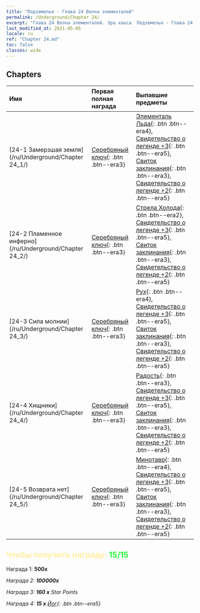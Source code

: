 ```yaml
---
title: "Подземелье - Глава 24 Волна элементалей"
permalink: /Underground/Chapter 24/
excerpt: "Глава 24 Волна элементалей. Эра хаоса  Подземелье - Глава 24. Волна элементалей"
last_modified_at: 2021-05-05
locale: ru
ref: "Chapter 24.md"
toc: false
classes: wide
---
```


## Chapters

  | Имя |  Первая полная награда | Выпавшие предметы |
  |:------------|:------------|:------------| 
  | [24-1 Замерзшая земля](/ru/Underground/Chapter 24_1/) | [Серебряный ключ](/ItemsRU/con_693/){: .btn .btn--era3} | [Элементаль Льда](/ItemsRU/unt_264/){: .btn .btn--era4}, [Свидетельство о легенде +3](/ItemsRU/mat_88/){: .btn .btn--era5}, [Свиток заклинания](/ItemsRU/con_694/){: .btn .btn--era3}, [Свидетельство о легенде +2](/ItemsRU/mat_81/){: .btn .btn--era5} |
  | [24-2 Пламенное инферно](/ru/Underground/Chapter 24_2/) | [Серебряный ключ](/ItemsRU/con_693/){: .btn .btn--era3} | [Стрела Холода](/ItemsRU/her_431/){: .btn .btn--era2}, [Свидетельство о легенде +3](/ItemsRU/mat_88/){: .btn .btn--era5}, [Свиток заклинания](/ItemsRU/con_694/){: .btn .btn--era3}, [Свидетельство о легенде +2](/ItemsRU/mat_81/){: .btn .btn--era5} |
  | [24-3 Сила молнии](/ru/Underground/Chapter 24_3/) | [Серебряный ключ](/ItemsRU/con_693/){: .btn .btn--era3} | [Рух](/ItemsRU/unt_221/){: .btn .btn--era4}, [Свидетельство о легенде +3](/ItemsRU/mat_88/){: .btn .btn--era5}, [Свиток заклинания](/ItemsRU/con_694/){: .btn .btn--era3}, [Свидетельство о легенде +2](/ItemsRU/mat_81/){: .btn .btn--era5} |
  | [24-4 Хищники](/ru/Underground/Chapter 24_4/) | [Серебряный ключ](/ItemsRU/con_693/){: .btn .btn--era3} | [Радость](/ItemsRU/her_424/){: .btn .btn--era3}, [Свидетельство о легенде +3](/ItemsRU/mat_88/){: .btn .btn--era5}, [Свиток заклинания](/ItemsRU/con_694/){: .btn .btn--era3}, [Свидетельство о легенде +2](/ItemsRU/mat_81/){: .btn .btn--era5} |
  | [24-5 Возврата нет](/ru/Underground/Chapter 24_5/) | [Серебряный ключ](/ItemsRU/con_693/){: .btn .btn--era3} | [Минотавр](/ItemsRU/unt_248/){: .btn .btn--era4}, [Свидетельство о легенде +3](/ItemsRU/mat_88/){: .btn .btn--era5}, [Свиток заклинания](/ItemsRU/con_694/){: .btn .btn--era3}, [Свидетельство о легенде +2](/ItemsRU/mat_81/){: .btn .btn--era5} |


## <span style="color: #ffeea0">Чтобы получить награду: </span><span style="color: #27f73a">15/15</span>

 Награда 1:  **500x** <i class="fas fa-gem"/>

 Награда 2:  **100000x** <i class="fas fa-coins"/>

 Награда 3: **160 x** Star Points

 Награда 4: **15 x** [Йог](/ItemsRU/her_377/){: .btn .btn--era5}

